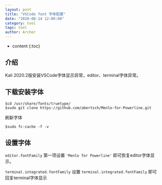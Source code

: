 ```yaml
---
layout: post
title: "VSCode font 字体配置"
date: "2020-08-14 12:00:00"
category: tool
tags: tool
author: Archer
---
```

* content
{:toc}

## 介绍

Kali 2020.2版安装VSCode字体显示异常，editor、terminal字体异常。




## 下载安装字体

```shell
$cd /usr/share/fonts/truetype/
$sudo git clone https://github.com/abertsch/Menlo-for-Powerline.git
```

刷新字体

```shell
$sudo fc-cache -f -v
```

## 设置字体

`editor.fontFamily` 第一项设置 `'Menlo for Powerline'` 即可恢复editor字体显示。

`terminal.integrated.fontFamily` 设置 `terminal.integrated.fontFamily` 即可回复terminal字体显示
